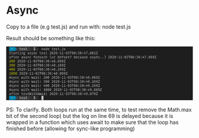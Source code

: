 # Async

Copy to a file (e.g test.js) and run with:
node test.js

Result should be something like this:

![image showing the result](./image.png)

PS: To clarify. Both loops run at the same time, to test remove the Math.max bit of the second loop) but the log on line 69 is delayed because it is wrapped in a function which uses await to make sure that the loop has finished before (allowing for sync-like programming)
